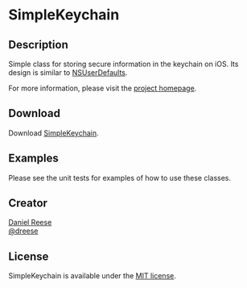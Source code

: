SimpleKeychain
===============

Description
---------------

Simple class for storing secure information in the keychain on iOS. Its design is
similar to [NSUserDefaults](http://developer.apple.com/library/ios/documentation/Cocoa/Reference/Foundation/Classes/NSUserDefaults_Class/).

For more information, please visit the [project homepage](http://github.com/dreese/simple-keychain).

Download
---------------

Download [SimpleKeychain](https://github.com/dreese/simple-keychain/zipball/master).

Examples
---------------

Please see the unit tests for examples of how to use these classes.

Creator
---------------

[Daniel Reese](http://www.danandcheryl.com/)  
[@dreese](http://twitter.com/dreese)

License
---------------

SimpleKeychain is available under the [MIT license](http://opensource.org/licenses/MIT).
